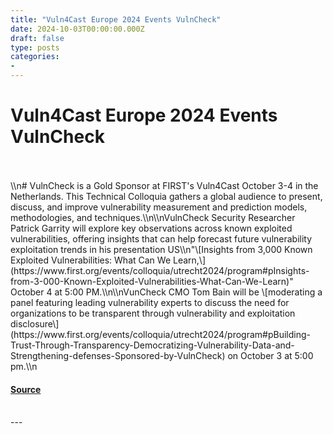 ```yaml
---
title: "Vuln4Cast Europe 2024 Events VulnCheck"
date: 2024-10-03T00:00:00.000Z
draft: false
type: posts
categories: 
- 
---
```

# Vuln4Cast Europe 2024 Events VulnCheck

<br/>

<br/>
\\n# VulnCheck is a Gold Sponsor at FIRST's Vuln4Cast October 3-4 in the Netherlands. This Technical Colloquia gathers a global audience to present, discuss, and improve vulnerability measurement and prediction models, methodologies, and techniques.\\n\\nVulnCheck Security Researcher Patrick Garrity will explore key observations across known exploited vulnerabilities, offering insights that can help forecast future vulnerability exploitation trends in his presentation US\\n"\[Insights from 3,000 Known Exploited Vulnerabilities: What Can We Learn,\](https://www.first.org/events/colloquia/utrecht2024/program#pInsights-from-3-000-Known-Exploited-Vulnerabilities-What-Can-We-Learn)" October 4 at 5:00 PM.\\n\\nVunCheck CMO Tom Bain will be \[moderating a panel featuring leading vulnerability experts to discuss the need for organizations to be transparent through vulnerability and exploitation disclosure\](https://www.first.org/events/colloquia/utrecht2024/program#pBuilding-Trust-Through-Transparency-Democratizing-Vulnerability-Data-and-Strengthening-defenses-Sponsored-by-VulnCheck) on October 3 at 5:00 pm.\\n

#### [Source](https://vulncheck.com/blog/vuln4cast-2024)

<br/>
---
